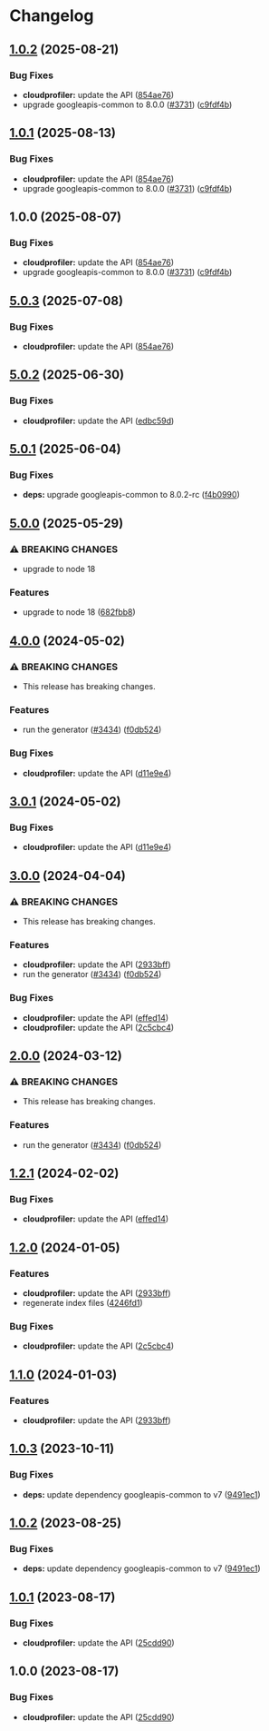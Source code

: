 # Changelog

## [1.0.2](https://github.com/googleapis/google-api-nodejs-client/compare/cloudprofiler-v1.0.1...cloudprofiler-v1.0.2) (2025-08-21)


### Bug Fixes

* **cloudprofiler:** update the API ([854ae76](https://github.com/googleapis/google-api-nodejs-client/commit/854ae76ecd08323a0f662e073fe0a28d14f963ec))
* upgrade googleapis-common to 8.0.0  ([#3731](https://github.com/googleapis/google-api-nodejs-client/issues/3731)) ([c9fdf4b](https://github.com/googleapis/google-api-nodejs-client/commit/c9fdf4b34d6c9bcf608eee35dd281d4680be9797))

## [1.0.1](https://github.com/googleapis/google-api-nodejs-client/compare/cloudprofiler-v1.0.0...cloudprofiler-v1.0.1) (2025-08-13)


### Bug Fixes

* **cloudprofiler:** update the API ([854ae76](https://github.com/googleapis/google-api-nodejs-client/commit/854ae76ecd08323a0f662e073fe0a28d14f963ec))
* upgrade googleapis-common to 8.0.0  ([#3731](https://github.com/googleapis/google-api-nodejs-client/issues/3731)) ([c9fdf4b](https://github.com/googleapis/google-api-nodejs-client/commit/c9fdf4b34d6c9bcf608eee35dd281d4680be9797))

## 1.0.0 (2025-08-07)


### Bug Fixes

* **cloudprofiler:** update the API ([854ae76](https://github.com/googleapis/google-api-nodejs-client/commit/854ae76ecd08323a0f662e073fe0a28d14f963ec))
* upgrade googleapis-common to 8.0.0  ([#3731](https://github.com/googleapis/google-api-nodejs-client/issues/3731)) ([c9fdf4b](https://github.com/googleapis/google-api-nodejs-client/commit/c9fdf4b34d6c9bcf608eee35dd281d4680be9797))

## [5.0.3](https://github.com/googleapis/google-api-nodejs-client/compare/cloudprofiler-v5.0.2...cloudprofiler-v5.0.3) (2025-07-08)


### Bug Fixes

* **cloudprofiler:** update the API ([854ae76](https://github.com/googleapis/google-api-nodejs-client/commit/854ae76ecd08323a0f662e073fe0a28d14f963ec))

## [5.0.2](https://github.com/googleapis/google-api-nodejs-client/compare/cloudprofiler-v5.0.1...cloudprofiler-v5.0.2) (2025-06-30)


### Bug Fixes

* **cloudprofiler:** update the API ([edbc59d](https://github.com/googleapis/google-api-nodejs-client/commit/edbc59d6a3491a565eef7377efa66e4fc10b68ff))

## [5.0.1](https://github.com/googleapis/google-api-nodejs-client/compare/cloudprofiler-v5.0.0...cloudprofiler-v5.0.1) (2025-06-04)


### Bug Fixes

* **deps:** upgrade googleapis-common to 8.0.2-rc ([f4b0990](https://github.com/googleapis/google-api-nodejs-client/commit/f4b099071040cfbcfe4a2e7d487d45ee93b369e0))

## [5.0.0](https://github.com/googleapis/google-api-nodejs-client/compare/cloudprofiler-v4.0.0...cloudprofiler-v5.0.0) (2025-05-29)


### ⚠ BREAKING CHANGES

* upgrade to node 18

### Features

* upgrade to node 18 ([682fbb8](https://github.com/googleapis/google-api-nodejs-client/commit/682fbb869189ae92b3e9a194d37d0548af0c1f92))

## [4.0.0](https://github.com/googleapis/google-api-nodejs-client/compare/cloudprofiler-v3.0.1...cloudprofiler-v4.0.0) (2024-05-02)


### ⚠ BREAKING CHANGES

* This release has breaking changes.

### Features

* run the generator ([#3434](https://github.com/googleapis/google-api-nodejs-client/issues/3434)) ([f0db524](https://github.com/googleapis/google-api-nodejs-client/commit/f0db524bb26f05cea3dec4c0ed66b496399e3857))


### Bug Fixes

* **cloudprofiler:** update the API ([d11e9e4](https://github.com/googleapis/google-api-nodejs-client/commit/d11e9e41137ae8d062bd4ed084a350b0bde8d3c0))

## [3.0.1](https://github.com/googleapis/google-api-nodejs-client/compare/cloudprofiler-v3.0.0...cloudprofiler-v3.0.1) (2024-05-02)


### Bug Fixes

* **cloudprofiler:** update the API ([d11e9e4](https://github.com/googleapis/google-api-nodejs-client/commit/d11e9e41137ae8d062bd4ed084a350b0bde8d3c0))

## [3.0.0](https://github.com/googleapis/google-api-nodejs-client/compare/cloudprofiler-v2.0.0...cloudprofiler-v3.0.0) (2024-04-04)


### ⚠ BREAKING CHANGES

* This release has breaking changes.

### Features

* **cloudprofiler:** update the API ([2933bff](https://github.com/googleapis/google-api-nodejs-client/commit/2933bff415c872da86b92b6c128a968530c6bfac))
* run the generator ([#3434](https://github.com/googleapis/google-api-nodejs-client/issues/3434)) ([f0db524](https://github.com/googleapis/google-api-nodejs-client/commit/f0db524bb26f05cea3dec4c0ed66b496399e3857))


### Bug Fixes

* **cloudprofiler:** update the API ([effed14](https://github.com/googleapis/google-api-nodejs-client/commit/effed14dee1c444e50eb09f16ea26deed0db1bf8))
* **cloudprofiler:** update the API ([2c5cbc4](https://github.com/googleapis/google-api-nodejs-client/commit/2c5cbc4299ab26894388427dbcd837e48f05a43b))

## [2.0.0](https://github.com/googleapis/google-api-nodejs-client/compare/cloudprofiler-v1.2.1...cloudprofiler-v2.0.0) (2024-03-12)


### ⚠ BREAKING CHANGES

* This release has breaking changes.

### Features

* run the generator ([#3434](https://github.com/googleapis/google-api-nodejs-client/issues/3434)) ([f0db524](https://github.com/googleapis/google-api-nodejs-client/commit/f0db524bb26f05cea3dec4c0ed66b496399e3857))

## [1.2.1](https://github.com/googleapis/google-api-nodejs-client/compare/cloudprofiler-v1.2.0...cloudprofiler-v1.2.1) (2024-02-02)


### Bug Fixes

* **cloudprofiler:** update the API ([effed14](https://github.com/googleapis/google-api-nodejs-client/commit/effed14dee1c444e50eb09f16ea26deed0db1bf8))

## [1.2.0](https://github.com/googleapis/google-api-nodejs-client/compare/cloudprofiler-v1.1.0...cloudprofiler-v1.2.0) (2024-01-05)


### Features

* **cloudprofiler:** update the API ([2933bff](https://github.com/googleapis/google-api-nodejs-client/commit/2933bff415c872da86b92b6c128a968530c6bfac))
* regenerate index files ([4246fd1](https://github.com/googleapis/google-api-nodejs-client/commit/4246fd1c6484dac0d636d48a2dfcbfcbb2668702))


### Bug Fixes

* **cloudprofiler:** update the API ([2c5cbc4](https://github.com/googleapis/google-api-nodejs-client/commit/2c5cbc4299ab26894388427dbcd837e48f05a43b))

## [1.1.0](https://github.com/googleapis/google-api-nodejs-client/compare/cloudprofiler-v1.0.3...cloudprofiler-v1.1.0) (2024-01-03)


### Features

* **cloudprofiler:** update the API ([2933bff](https://github.com/googleapis/google-api-nodejs-client/commit/2933bff415c872da86b92b6c128a968530c6bfac))

## [1.0.3](https://github.com/googleapis/google-api-nodejs-client/compare/cloudprofiler-v1.0.2...cloudprofiler-v1.0.3) (2023-10-11)


### Bug Fixes

* **deps:** update dependency googleapis-common to v7 ([9491ec1](https://github.com/googleapis/google-api-nodejs-client/commit/9491ec1cdc3c413e7d73edcfcd59cf5c28a7c855))

## [1.0.2](https://github.com/googleapis/google-api-nodejs-client/compare/cloudprofiler-v1.0.1...cloudprofiler-v1.0.2) (2023-08-25)


### Bug Fixes

* **deps:** update dependency googleapis-common to v7 ([9491ec1](https://github.com/googleapis/google-api-nodejs-client/commit/9491ec1cdc3c413e7d73edcfcd59cf5c28a7c855))

## [1.0.1](https://github.com/googleapis/google-api-nodejs-client/compare/cloudprofiler-v1.0.0...cloudprofiler-v1.0.1) (2023-08-17)


### Bug Fixes

* **cloudprofiler:** update the API ([25cdd90](https://github.com/googleapis/google-api-nodejs-client/commit/25cdd90c330ccdf92ec23a9f5323bfd7c166b952))

## 1.0.0 (2023-08-17)


### Bug Fixes

* **cloudprofiler:** update the API ([25cdd90](https://github.com/googleapis/google-api-nodejs-client/commit/25cdd90c330ccdf92ec23a9f5323bfd7c166b952))

